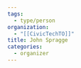 ```yaml
---
tags:
  - type/person
organization:
  - "[[CivicTechTO]]"
title: John Spragge
categories:
  - organizer
---
```

